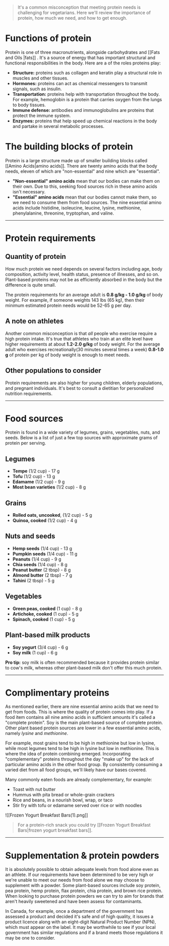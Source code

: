 > It's a common misconception that meeting protein needs is challenging for vegetarians. Here we'll review the importance of protein, how much we need, and how to get enough. 

# Functions of protein
Protein is one of three macronutrients, alongside carbohydrates and [[Fats and Oils |fats]] . It's a source of energy that has important structural and functional responsibilities in the body. Here are a of the roles proteins play:
- **Structure:** proteins such as collagen and keratin play a structural role in muscles and other tissues.
- **Hormones:** proteins can act as chemical messengers to transmit signals, such as insulin.
- **Transportation:** proteins help with transportation throughout the body. For example, hemoglobin is a protein that carries oxygen from the lungs to body tissues.
- **Immune defense:** antibodies and immunoglobulins are proteins that protect the immune system.
- **Enzymes:** proteins that help speed up chemical reactions in the body and partake in several metabolic processes.  

# The building blocks of protein
Protein is a large structure made up of smaller building blocks called [[Amino Acids|amino acids]]. There are twenty amino acids that the body needs, eleven of which are "non-essential" and nine which are "essential".
- **"Non-essential" amino acids** mean that our bodies can make them on their own. Due to this, seeking food sources rich in these amino acids isn't necessary.
- **"Essential" amino acids** mean that our bodies cannot make them, so we need to consume them from food sources. The nine essential amino acids include histidine, isoleucine, leucine, lysine, methionine, phenylalanine, threonine, tryptophan, and valine.  

---
# Protein requirements

## Quantity of protein
How much protein we need depends on several factors including age, body composition, activity level, health status, presence of illnesses, and so on. Plant-based proteins may not be as efficiently absorbed in the body but the difference is quite small.

The protein requirements for an average adult is **0.8 g/kg - 1.0 g/kg** of body weight. For example, if someone weights 143 lbs (65 kg), then their minimum estimated protein needs would be 52-65 g per day.

## A note on athletes
Another common misconception is that *all* people who exercise require a high protein intake. It's true that athletes who train at an elite level have higher requirements at about **1.2-2.0 g/kg** of body weight. For the average adult who exercises recreationally(30 minutes several times a week) **0.8-1.0 g** of protein per kg of body weight is enough to meet needs.

## Other populations to consider
Protein requirements are also higher for young children, elderly populations, and pregnant individuals. It's best to consult a dietitian for personalized nutrition requirements.

---
# Food sources
Protein is found in a wide variety of legumes, grains, vegetables, nuts, and seeds. Below is a list of just a few top sources with approximate grams of protein per serving.

## Legumes
- **Tempe** (1/2 cup) - 17 g 
- **Tofu** (1/2 cup) - 13 g 
- **Edamame** (1/2 cup) - 9 g 
- **Most bean varieties** (1/2 cup) - 8 g 

## Grains
- **Rolled oats, uncooked**, (1/2 cup) - 5 g
- **Quinoa, cooked** (1/2 cup) - 4 g

## Nuts and seeds
- **Hemp seeds** (1/4 cup) - 13 g
- **Pumpkin seeds** (1/4 cup) - 11 g
- **Peanuts** (1/4 cup) - 9 g
- **Chia seeds** (1/4 cup) - 8 g
- **Peanut butter** (2 tbsp) - 8 g
- **Almond butter** (2 tbsp) - 7 g
- **Tahini** (2 tbsp) - 5 g

## Vegetables
- **Green peas, cooked** (1 cup) - 8 g
- **Artichoke, cooked** (1 cup) - 5 g
- **Spinach, cooked** (1 cup) - 5 g

## Plant-based milk products
- **Soy yogurt** (3/4 cup) - 6 g 
- **Soy milk** (1 cup) - 6 g 

**Pro tip:** soy milk is often recommended because it provides protein similar to cow's milk, whereas other plant-based milk don't offer this much protein.

---

# Complimentary proteins
As mentioned earlier, there are nine essential amino acids that we need to get from foods. This is where the quality of protein comes into play. If a food item contains all nine amino acids in sufficient amounts it's called a "complete protein". Soy is the main plant-based source of complete protein. Other plant based protein sources are lower in a few essential amino acids, namely *lysine* and *methionine*.  

For example, most grains tend to be high in methionine but low in lysine, while most legumes tend to be high in lysine but low in methionine. This is where the idea of protein combining emerged. Incorporating "complementary" proteins throughout the day "make up" for the lack of particular amino acids in the other food group. By consistently consuming a varied diet from all food groups, we'll likely have our bases covered.

Many commonly eaten foods are already complementary, for example:
- Toast with nut butter
- Hummus with pita bread or whole-grain crackers
- Rice and beans, in a nourish bowl, wrap, or taco
- Stir fry with tofu or edamame served over rice or with noodles

![[Frozen Yogurt Breakfast Bars(1).png]]
> For a protein-rich snack you could try [[Frozen Yogurt Breakfast Bars|frozen yogurt breakfast bars]].

---

# Supplementation & protein powders
It is absolutely possible to obtain adequate levels from food alone even as an athlete. If our requirements have been determined to be very high or we're unable to meet our needs from food alone we may choose to supplement with a powder. Some plant-based sources include soy protein, pea protein, hemp protein, flax protein, chia protein, and brown rice protein. When looking to purchase protein powders we can try to aim for brands that aren't heavily sweetened and have been assess for contaminants.

In Canada, for example, once a department of the government has assessed a product and decided it's safe and of high quality, it issues a product licence along with an eight-digit Natural Product Number (NPN), which must appear on the label. It may be worthwhile to see if your local government has similar regulations and if a brand meets those regulations it may be one to consider.